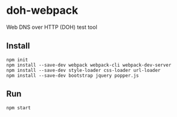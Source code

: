 # doh-webpack

Web DNS over HTTP (DOH) test tool

## Install
    npm init
    npm install --save-dev webpack webpack-cli webpack-dev-server
    npm install --save-dev style-loader css-loader url-loader
    npm install --save-dev bootstrap jquery popper.js

## Run
    npm start


